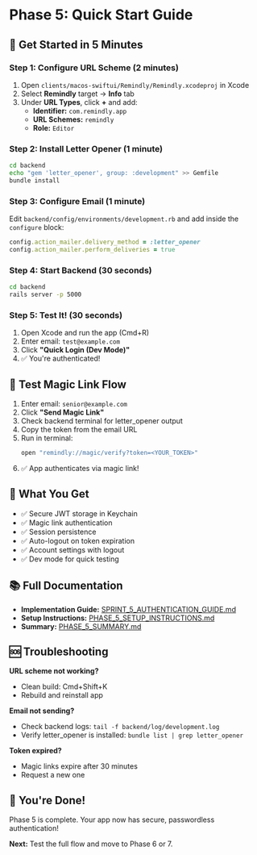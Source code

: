 # Phase 5: Quick Start Guide

## 🚀 Get Started in 5 Minutes

### Step 1: Configure URL Scheme (2 minutes)

1. Open `clients/macos-swiftui/Remindly/Remindly.xcodeproj` in Xcode
2. Select **Remindly** target → **Info** tab
3. Under **URL Types**, click **+** and add:
   - **Identifier:** `com.remindly.app`
   - **URL Schemes:** `remindly`
   - **Role:** `Editor`

### Step 2: Install Letter Opener (1 minute)

```bash
cd backend
echo "gem 'letter_opener', group: :development" >> Gemfile
bundle install
```

### Step 3: Configure Email (1 minute)

Edit `backend/config/environments/development.rb` and add inside the `configure` block:

```ruby
config.action_mailer.delivery_method = :letter_opener
config.action_mailer.perform_deliveries = true
```

### Step 4: Start Backend (30 seconds)

```bash
cd backend
rails server -p 5000
```

### Step 5: Test It! (30 seconds)

1. Open Xcode and run the app (Cmd+R)
2. Enter email: `test@example.com`
3. Click **"Quick Login (Dev Mode)"**
4. ✅ You're authenticated!

## 🧪 Test Magic Link Flow

1. Enter email: `senior@example.com`
2. Click **"Send Magic Link"**
3. Check backend terminal for letter_opener output
4. Copy the token from the email URL
5. Run in terminal:
   ```bash
   open "remindly://magic/verify?token=<YOUR_TOKEN>"
   ```
6. ✅ App authenticates via magic link!

## 📝 What You Get

- ✅ Secure JWT storage in Keychain
- ✅ Magic link authentication
- ✅ Session persistence
- ✅ Auto-logout on token expiration
- ✅ Account settings with logout
- ✅ Dev mode for quick testing

## 📚 Full Documentation

- **Implementation Guide:** [SPRINT_5_AUTHENTICATION_GUIDE.md](SPRINT_5_AUTHENTICATION_GUIDE.md)
- **Setup Instructions:** [PHASE_5_SETUP_INSTRUCTIONS.md](PHASE_5_SETUP_INSTRUCTIONS.md)
- **Summary:** [PHASE_5_SUMMARY.md](PHASE_5_SUMMARY.md)

## 🆘 Troubleshooting

**URL scheme not working?**
- Clean build: Cmd+Shift+K
- Rebuild and reinstall app

**Email not sending?**
- Check backend logs: `tail -f backend/log/development.log`
- Verify letter_opener is installed: `bundle list | grep letter_opener`

**Token expired?**
- Magic links expire after 30 minutes
- Request a new one

## 🎉 You're Done!

Phase 5 is complete. Your app now has secure, passwordless authentication!

**Next:** Test the full flow and move to Phase 6 or 7.
